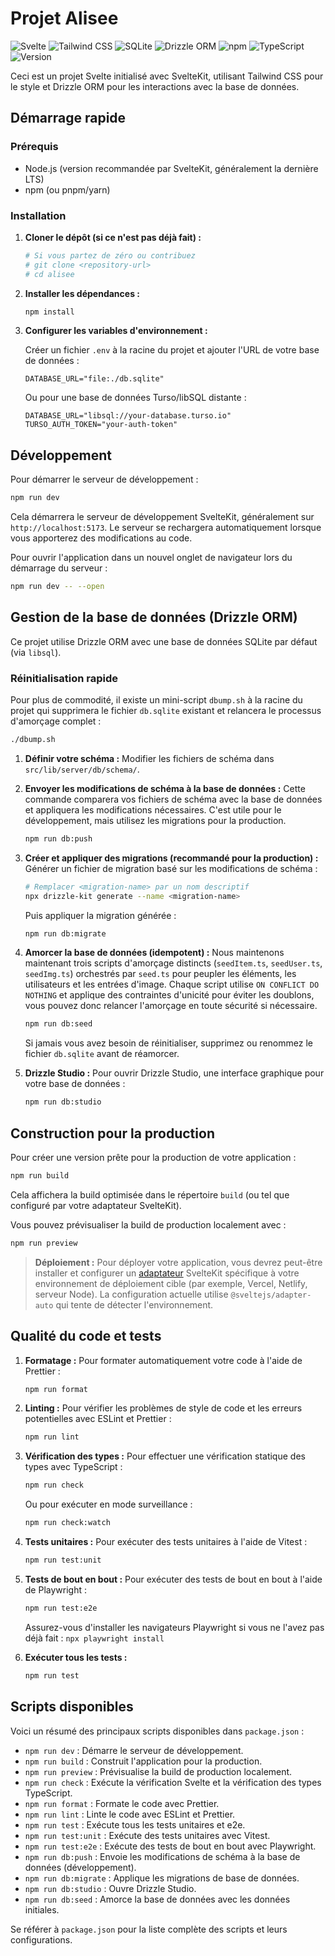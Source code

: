 # Projet Alisee

![Svelte](https://img.shields.io/badge/Svelte-FF3E00?style=for-the-badge&logo=svelte&logoColor=white)
![Tailwind CSS](https://img.shields.io/badge/Tailwind_CSS-38B2AC?style=for-the-badge&logo=tailwind-css&logoColor=white)
![SQLite](https://img.shields.io/badge/SQLite-003B57?style=for-the-badge&logo=sqlite&logoColor=white)
![Drizzle ORM](https://img.shields.io/badge/Drizzle_ORM-C5F74F?style=for-the-badge&logo=drizzle&logoColor=black)
![npm](https://img.shields.io/badge/npm-CB3837?style=for-the-badge&logo=npm&logoColor=white)
![TypeScript](https://img.shields.io/badge/TypeScript-3178C6?style=for-the-badge&logo=typescript&logoColor=white)
![Version](https://img.shields.io/badge/version-v0.0.5-blue?style=for-the-badge)

Ceci est un projet Svelte initialisé avec SvelteKit, utilisant Tailwind CSS pour le style et Drizzle ORM pour les interactions avec la base de données.

## Démarrage rapide

### Prérequis

- Node.js (version recommandée par SvelteKit, généralement la dernière LTS)
- npm (ou pnpm/yarn)

### Installation

1. **Cloner le dépôt (si ce n'est pas déjà fait) :**

   ```bash
   # Si vous partez de zéro ou contribuez
   # git clone <repository-url>
   # cd alisee
   ```

2. **Installer les dépendances :**

   ```bash
   npm install
   ```

3. **Configurer les variables d'environnement :**

   Créer un fichier `.env` à la racine du projet et ajouter l'URL de votre base de données :

   ```env
   DATABASE_URL="file:./db.sqlite"
   ```

   Ou pour une base de données Turso/libSQL distante :

   ```env
   DATABASE_URL="libsql://your-database.turso.io"
   TURSO_AUTH_TOKEN="your-auth-token"
   ```

## Développement

Pour démarrer le serveur de développement :

```bash
npm run dev
```

Cela démarrera le serveur de développement SvelteKit, généralement sur `http://localhost:5173`. Le serveur se rechargera automatiquement lorsque vous apporterez des modifications au code.

Pour ouvrir l'application dans un nouvel onglet de navigateur lors du démarrage du serveur :

```bash
npm run dev -- --open
```

## Gestion de la base de données (Drizzle ORM)

Ce projet utilise Drizzle ORM avec une base de données SQLite par défaut (via `libsql`).

### Réinitialisation rapide

Pour plus de commodité, il existe un mini-script `dbump.sh` à la racine du projet qui supprimera le fichier `db.sqlite` existant et relancera le processus d'amorçage complet :

```bash
./dbump.sh
```

1. **Définir votre schéma :**
   Modifier les fichiers de schéma dans `src/lib/server/db/schema/`.

2. **Envoyer les modifications de schéma à la base de données :**
   Cette commande comparera vos fichiers de schéma avec la base de données et appliquera les modifications nécessaires. C'est utile pour le développement, mais utilisez les migrations pour la production.

   ```bash
   npm run db:push
   ```

3. **Créer et appliquer des migrations (recommandé pour la production) :**
   Générer un fichier de migration basé sur les modifications de schéma :

   ```bash
   # Remplacer <migration-name> par un nom descriptif
   npx drizzle-kit generate --name <migration-name>
   ```

   Puis appliquer la migration générée :

   ```bash
   npm run db:migrate
   ```

4. **Amorcer la base de données (idempotent) :**
   Nous maintenons maintenant trois scripts d'amorçage distincts (`seedItem.ts`, `seedUser.ts`, `seedImg.ts`) orchestrés par `seed.ts` pour peupler les éléments, les utilisateurs et les entrées d'image. Chaque script utilise `ON CONFLICT DO NOTHING` et applique des contraintes d'unicité pour éviter les doublons, vous pouvez donc relancer l'amorçage en toute sécurité si nécessaire.

   ```bash
   npm run db:seed
   ```

   Si jamais vous avez besoin de réinitialiser, supprimez ou renommez le fichier `db.sqlite` avant de réamorcer.

5. **Drizzle Studio :**
   Pour ouvrir Drizzle Studio, une interface graphique pour votre base de données :

   ```bash
   npm run db:studio
   ```

## Construction pour la production

Pour créer une version prête pour la production de votre application :

```bash
npm run build
```

Cela affichera la build optimisée dans le répertoire `build` (ou tel que configuré par votre adaptateur SvelteKit).

Vous pouvez prévisualiser la build de production localement avec :

```bash
npm run preview
```

> **Déploiement :** Pour déployer votre application, vous devrez peut-être installer et configurer un [adaptateur](https://kit.svelte.dev/docs/adapters) SvelteKit spécifique à votre environnement de déploiement cible (par exemple, Vercel, Netlify, serveur Node). La configuration actuelle utilise `@sveltejs/adapter-auto` qui tente de détecter l'environnement.

## Qualité du code et tests

1. **Formatage :**
   Pour formater automatiquement votre code à l'aide de Prettier :

   ```bash
   npm run format
   ```

2. **Linting :**
   Pour vérifier les problèmes de style de code et les erreurs potentielles avec ESLint et Prettier :

   ```bash
   npm run lint
   ```

3. **Vérification des types :**
   Pour effectuer une vérification statique des types avec TypeScript :

   ```bash
   npm run check
   ```

   Ou pour exécuter en mode surveillance :

   ```bash
   npm run check:watch
   ```

4. **Tests unitaires :**
   Pour exécuter des tests unitaires à l'aide de Vitest :

   ```bash
   npm run test:unit
   ```

5. **Tests de bout en bout :**
   Pour exécuter des tests de bout en bout à l'aide de Playwright :

   ```bash
   npm run test:e2e
   ```

   Assurez-vous d'installer les navigateurs Playwright si vous ne l'avez pas déjà fait : `npx playwright install`

6. **Exécuter tous les tests :**

   ```bash
   npm run test
   ```

## Scripts disponibles

Voici un résumé des principaux scripts disponibles dans `package.json` :

- `npm run dev` : Démarre le serveur de développement.
- `npm run build` : Construit l'application pour la production.
- `npm run preview` : Prévisualise la build de production localement.
- `npm run check` : Exécute la vérification Svelte et la vérification des types TypeScript.
- `npm run format` : Formate le code avec Prettier.
- `npm run lint` : Linte le code avec ESLint et Prettier.
- `npm run test` : Exécute tous les tests unitaires et e2e.
- `npm run test:unit` : Exécute des tests unitaires avec Vitest.
- `npm run test:e2e` : Exécute des tests de bout en bout avec Playwright.
- `npm run db:push` : Envoie les modifications de schéma à la base de données (développement).
- `npm run db:migrate` : Applique les migrations de base de données.
- `npm run db:studio` : Ouvre Drizzle Studio.
- `npm run db:seed` : Amorce la base de données avec les données initiales.

Se référer à `package.json` pour la liste complète des scripts et leurs configurations.
